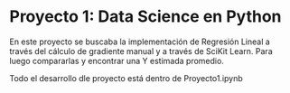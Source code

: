 # Proyecto 1: Data Science en Python
En este proyecto se buscaba la implementación de Regresión Lineal a través del cálculo de gradiente manual y a través de SciKit Learn.
Para luego compararlas y encontrar una Y estimada promedio.

Todo el desarrollo dle proyecto está dentro de Proyecto1.ipynb
